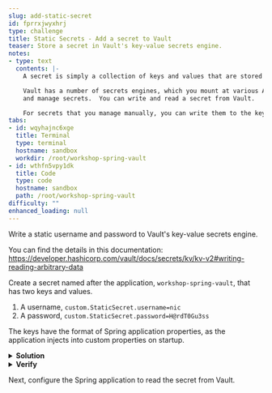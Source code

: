 ```yaml
---
slug: add-static-secret
id: fprrxjwyxhrj
type: challenge
title: Static Secrets - Add a secret to Vault
teaser: Store a secret in Vault's key-value secrets engine.
notes:
- type: text
  contents: |-
    A secret is simply a collection of keys and values that are stored at a specific path.

    Vault has a number of secrets engines, which you mount at various API paths to store
    and manage secrets.  You can write and read a secret from Vault.

    For secrets that you manage manually, you can write them to the key-value secrets engine.
tabs:
- id: wqyhajnc6xge
  title: Terminal
  type: terminal
  hostname: sandbox
  workdir: /root/workshop-spring-vault
- id: wthfn5vpy1dk
  title: Code
  type: code
  hostname: sandbox
  path: /root/workshop-spring-vault
difficulty: ""
enhanced_loading: null
---
```


Write a static username and password to Vault's key-value secrets engine.

You can find the details in this documentation: https://developer.hashicorp.com/vault/docs/secrets/kv/kv-v2#writing-reading-arbitrary-data

Create a secret named after the application, `workshop-spring-vault`, that has two keys and values.

1. A username,  `custom.StaticSecret.username=nic`
1. A password, `custom.StaticSecret.password=H@rdT0Gu3ss`

The keys have the format of Spring application properties, as the application injects into custom properties on startup.

<details>
<summary><b>Solution</b></summary>
Run the following command:

```shell
vault kv put secret/workshop-spring-vault custom.StaticSecret.username=nic custom.StaticSecret.password=H@rdT0Gu3ss
```
</details>

<details>

<summary><b>Verify</b></summary>
After adding the secret, verify that you can read the secret using the following:

```shell
vault kv get secret/workshop-spring-vault
```
</details>

Next, configure the Spring application to read the secret from Vault.